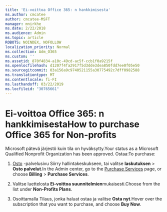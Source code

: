 ```yaml
---
title: 'Ei-voittoa Office 365: n hankkimisesta'
ms.author: cmcatee
author: cmcatee-MSFT
manager: mnirkhe
ms.date: 2/22/2018
ms.audience: Admin
ms.topic: article
ROBOTS: NOINDEX, NOFOLLOW
localization_priority: Normal
ms.collection: Adm_O365
ms.custom: ''
ms.assetid: 870f4834-a10c-49cd-ac5f-ccb1f0a9215f
ms.openlocfilehash: d1207f4fa2917f5d3dde3dea850fdd7ee0f05e50
ms.sourcegitcommit: 03a156a9c9740521155a30775492c7dff0982588
ms.translationtype: MT
ms.contentlocale: fi-FI
ms.lasthandoff: 03/22/2019
ms.locfileid: "30765661"
---
```

# <a name="how-to-purchase-office-365-for-non-profits"></a><span data-ttu-id="accf6-102">Ei-voittoa Office 365: n hankkimisesta</span><span class="sxs-lookup"><span data-stu-id="accf6-102">How to purchase Office 365 for Non-profits</span></span>

<span data-ttu-id="accf6-103">Microsoft pätevä järjestö kuin tila on hyväksytty.</span><span class="sxs-lookup"><span data-stu-id="accf6-103">Your status as a Microsoft Qualified Nonprofit Organization has been approved.</span></span> <span data-ttu-id="accf6-104">Ostaa:</span><span class="sxs-lookup"><span data-stu-id="accf6-104">To purchase:</span></span>
  
1. <span data-ttu-id="accf6-105">[Osto](https://go.microsoft.com/fwlink/p/?linkid=868433) -palvelusivu Siirry hallintakeskukseen, tai valitse **laskutuksen** \> **Osto palvelut**.</span><span class="sxs-lookup"><span data-stu-id="accf6-105">In the Admin center, go to the [Purchase Services](https://go.microsoft.com/fwlink/p/?linkid=868433) page, or choose **Billing** \> **Purchase Services**.</span></span>
    
2. <span data-ttu-id="accf6-106">Valitse luettelosta **Ei-voittoa suunnitelmien**mukaisesti.</span><span class="sxs-lookup"><span data-stu-id="accf6-106">Choose from the list under **Non-Profits Plans**.</span></span>
    
3. <span data-ttu-id="accf6-107">Osoittamalla Tilaus, jonka haluat ostaa ja valitse **Osta nyt**.</span><span class="sxs-lookup"><span data-stu-id="accf6-107">Hover over the subscription that you want to purchase, and choose **Buy Now**.</span></span>
    

